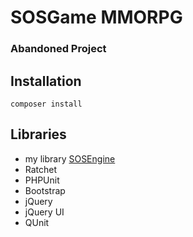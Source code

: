 # SOSGame MMORPG
### Abandoned Project

## Installation
```
composer install
```

## Libraries
- my library [SOSEngine](https://github.com/stanfortonski/) 
- Ratchet
- PHPUnit
- Bootstrap
- jQuery
- jQuery UI
- QUnit

